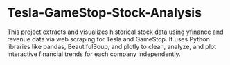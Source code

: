 # Tesla-GameStop-Stock-Analysis
This project extracts and visualizes historical stock data using yfinance and revenue data via web scraping for Tesla and GameStop. It uses Python libraries like pandas, BeautifulSoup, and plotly to clean, analyze, and plot interactive financial trends for each company independently.
